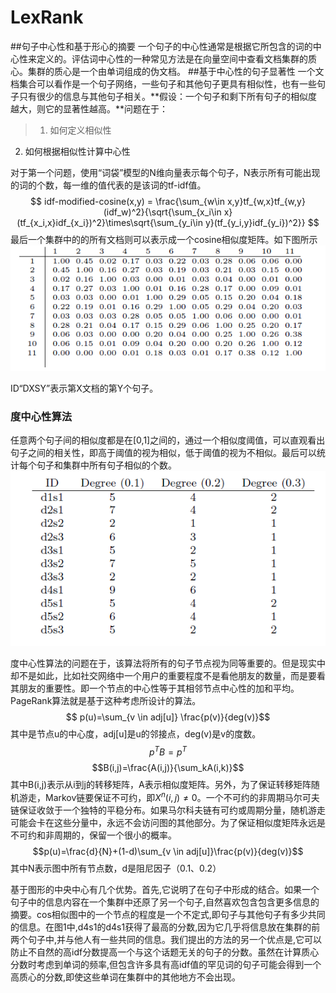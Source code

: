 # LexRank
##句子中心性和基于形心的摘要
一个句子的中心性通常是根据它所包含的词的中心性来定义的。评估词中心性的一种常见方法是在向量空间中查看文档集群的质心。集群的质心是一个由单词组成的伪文档。
##基于中心性的句子显著性
一个文档集合可以看作是一个句子网络，一些句子和其他句子更具有相似性，也有一些句子只有很少的信息与其他句子相关。**假设：一个句子和剩下所有句子的相似度越大，则它的显著性越高。**问题在于：
>1. 如何定义相似性
2. 如何根据相似性计算中心性

对于第一个问题，使用“词袋”模型的N维向量表示每个句子，N表示所有可能出现的词的个数，每一维的值代表的是该词的tf-idf值。
$$ idf-modified-cosine(x,y) = \frac{\sum_{w\in x,y}tf_{w,x}tf_{w,y}(idf_w)^2}{\sqrt{\sum_{x_i\in x}(tf_{x_i,x}idf_{x_i})^2}\times\sqrt{\sum_{y_i\in y}(tf_{y_i,y}idf_{y_i})^2}} $$
最后一个集群中的的所有文档则可以表示成一个cosine相似度矩阵。如下图所示
![Alt text](./lexrank2.PNG)

ID“DXSY”表示第X文档的第Y个句子。
### 度中心性算法
任意两个句子间的相似度都是在[0,1]之间的，通过一个相似度阈值，可以直观看出句子之间的相关性，即高于阈值的视为相似，低于阈值的视为不相似。最后可以统计每个句子和集群中所有句子相似的个数。
![Alt text](./lexrank1.PNG)

度中心性算法的问题在于，该算法将所有的句子节点视为同等重要的。但是现实中却不是如此，比如社交网络中一个用户的重要程度不是看他朋友的数量，而是要看其朋友的重要性。即一个节点的中心性等于其相邻节点中心性的加和平均。PageRank算法就是基于这种考虑所设计的算法。
$$ p(u)=\sum_{v \in adj[u]} \frac{p(v)}{deg(v)}$$
其中是节点u的中心度，adj[u]是u的邻接点，deg(v)是v的度数。
$$ p^TB = p^T$$
$$B(i,j)=\frac{A(i,j)}{\sum_kA(i,k)}$$
其中B(i,j)表示从i到j的转移矩阵，A表示相似度矩阵。另外，为了保证转移矩阵随机游走，Markov链要保证不可约，即$X^n(i,j)\neq0$。一个不可约的非周期马尔可夫链保证收敛于一个独特的平稳分布。如果马尔科夫链有可约或周期分量，随机游走可能会卡在这些分量中，永远不会访问图的其他部分。为了保证相似度矩阵永远是不可约和非周期的，保留一个很小的概率。
$$p(u)=\frac{d}{N}+(1-d)\sum_{v \in adj[u]}\frac{p(v)}{deg(v)}$$
其中N表示图中所有节点数，d是阻尼因子（0.1、0.2）

基于图形的中央中心有几个优势。首先,它说明了在句子中形成的结合。如果一个句子中的信息内容在一个集群中还原了另一个句子,自然喜欢包含包含更多信息的摘要。cos相似图中的一个节点的程度是一个不定式,即句子与其他句子有多少共同的信息。在图1中,d4s1的d4s1获得了最高的分数,因为它几乎将信息放在集群的前两个句子中,并与他人有一些共同的信息。我们提出的方法的另一个优点是,它可以防止不自然的高idf分数提高一个与这个话题无关的句子的分数。虽然在计算质心分数时考虑到单词的频率,但包含许多具有高idf值的罕见词的句子可能会得到一个高质心的分数,即使这些单词在集群中的其他地方不会出现。
